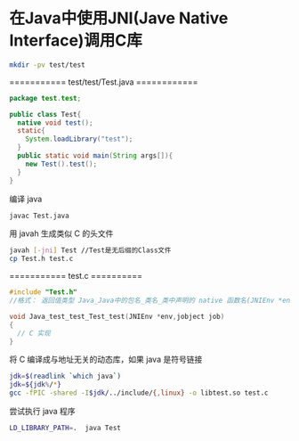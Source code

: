#  在Java中使用JNI(Jave Native Interface)调用C库

```Bash
mkdir -pv test/test
```

=========== test/test/Test.java ============
```Java
package test.test;

public class Test{
  native void test();
  static{
    System.loadLibrary("test");
  }
  public static void main(String args[]){
    new Test().test();
  }
}
```

编译 java
```bash
javac Test.java
```

用 javah 生成类似 C 的头文件
```bash
javah [-jni] Test //Test是无后缀的Class文件
cp Test.h test.c
```

=========== test.c ==========
```c
#include "Test.h"
//格式： 返回值类型 Java_Java中的包名_类名_类中声明的 native 函数名(JNIEnv *env,jobject job)

void Java_test_test_Test_test(JNIEnv *env,jobject job)
{
  // C 实现
}
```

将 C 编译成与地址无关的动态库，如果 java 是符号链接

```bash
jdk=$(readlink `which java`)
jdk=${jdk%/*}
gcc -fPIC -shared -I$jdk/../include/{,linux} -o libtest.so test.c
```

尝试执行 java 程序
```bash
LD_LIBRARY_PATH=.  java Test
```


